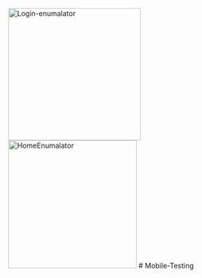 <img width="266" alt="Login-enumalator" src="https://github.com/23nosurrend/Mobile-Testing/assets/102511280/b5e3f0d5-e120-4d79-99c6-e9167739f446">
<img width="258" alt="HomeEnumalator" src="https://github.com/23nosurrend/Mobile-Testing/assets/102511280/5cb55985-f7f9-4151-8966-160e601fcced">
# Mobile-Testing
